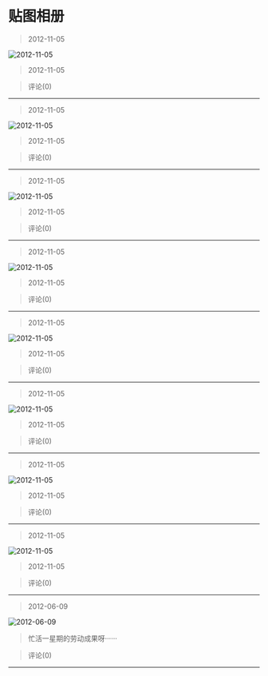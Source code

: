 # 贴图相册

> 2012-11-05

![2012-11-05](http://ddns.4a1801.life:5244/d/NAS/Qzone_wyf/Albums/其他/贴图相册/1_2012-11-05_FB5F755A.webp)

> 2012-11-05

> 评论(0)

---

> 2012-11-05

![2012-11-05](http://ddns.4a1801.life:5244/d/NAS/Qzone_wyf/Albums/其他/贴图相册/2_2012-11-05_4C502059.webp)

> 2012-11-05

> 评论(0)

---

> 2012-11-05

![2012-11-05](http://ddns.4a1801.life:5244/d/NAS/Qzone_wyf/Albums/其他/贴图相册/3_2012-11-05_497495C1.webp)

> 2012-11-05

> 评论(0)

---

> 2012-11-05

![2012-11-05](http://ddns.4a1801.life:5244/d/NAS/Qzone_wyf/Albums/其他/贴图相册/4_2012-11-05_BAFE13B1.webp)

> 2012-11-05

> 评论(0)

---

> 2012-11-05

![2012-11-05](http://ddns.4a1801.life:5244/d/NAS/Qzone_wyf/Albums/其他/贴图相册/5_2012-11-05_389C4CF9.webp)

> 2012-11-05

> 评论(0)

---

> 2012-11-05

![2012-11-05](http://ddns.4a1801.life:5244/d/NAS/Qzone_wyf/Albums/其他/贴图相册/6_2012-11-05_A049B2E5.webp)

> 2012-11-05

> 评论(0)

---

> 2012-11-05

![2012-11-05](http://ddns.4a1801.life:5244/d/NAS/Qzone_wyf/Albums/其他/贴图相册/7_2012-11-05_9FAC311F.webp)

> 2012-11-05

> 评论(0)

---

> 2012-11-05

![2012-11-05](http://ddns.4a1801.life:5244/d/NAS/Qzone_wyf/Albums/其他/贴图相册/8_2012-11-05_166EA97A.webp)

> 2012-11-05

> 评论(0)

---

> 2012-06-09

![2012-06-09](http://ddns.4a1801.life:5244/d/NAS/Qzone_wyf/Albums/其他/贴图相册/9_2012-06-09_93DE935D.webp)

> 忙活一星期的劳动成果呀······

> 评论(0)

---
